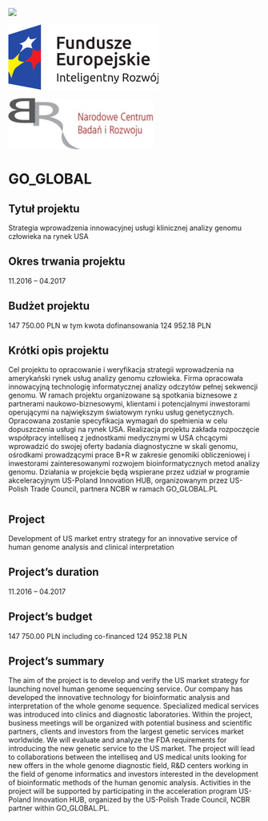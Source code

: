 ![](https://raw.githubusercontent.com/marpiech/genetraps-project-ncbir/master/04_goglobal_logo_final2.png)  
  
![](https://raw.githubusercontent.com/marpiech/genetraps-project-ncbir/master/fundsflag-pl.png)  
  
![](https://raw.githubusercontent.com/marpiech/genetraps-project-ncbir/master/ncbr_logo_z_czerwonym_napisem.jpg)  
  
# GO_GLOBAL
## Tytuł projektu
Strategia wprowadzenia innowacyjnej usługi klinicznej analizy genomu człowieka na rynek USA
## Okres trwania projektu
11.2016 – 04.2017
## Budżet projektu
147 750.00 PLN w tym kwota dofinansowania 124 952.18  PLN
## Krótki opis projektu
Cel projektu to opracowanie i weryfikacja strategii wprowadzenia na amerykański rynek usług analizy genomu człowieka. Firma opracowała innowacyjną technologię informatycznej analizy odczytów pełnej sekwencji genomu. W ramach projektu organizowane są spotkania biznesowe z partnerami naukowo-biznesowymi, klientami i potencjalnymi inwestorami operującymi na największym światowym rynku usług genetycznych. Opracowana zostanie specyfikacja wymagań do spełnienia w celu dopuszczenia usługi na rynek USA. Realizacja projektu zakłada rozpoczęcie współpracy intelliseq z jednostkami medycznymi w USA chcącymi wprowadzić do swojej oferty badania diagnostyczne w skali genomu, ośrodkami prowadzącymi prace B+R w zakresie genomiki obliczeniowej i inwestorami zainteresowanymi rozwojem bioinformatycznych metod analizy genomu. Działania w projekcie będą wspierane przez udział w programie akceleracyjnym US-Poland Innovation HUB, organizowanym przez US-Polish Trade Council, partnera NCBR w ramach GO_GLOBAL.PL
#  
## Project
Development of US market entry strategy for an innovative service of human genome analysis and clinical interpretation
## Project’s duration
11.2016 – 04.2017
## Project’s budget
147 750.00 PLN including co-financed 124 952.18  PLN
## Project’s summary
The aim of the project is to develop and verify the US market strategy for launching novel human genome sequencing service. Our company has developed the innovative technology for bioinformatic analysis and interpretation of the whole genome sequence. Specialized medical services was introduced into clinics and diagnostic laboratories. Within the project, business meetings will be organized with potential business and scientific partners, clients and investors from the largest genetic services market worldwide. We will evaluate and analyze the FDA requirements for introducing the new genetic service to the US market. The project will lead to collaborations between the intelliseq and US medical units looking for new offers in the whole genome diagnostic field, R&D centers working in the field of genome informatics and investors interested in the development of bioinformatic methods of the human genomic analysis. Activities in the project will be supported by participating in the acceleration program US-Poland Innovation HUB, organized by the US-Polish Trade Council, NCBR partner within GO_GLOBAL.PL.

